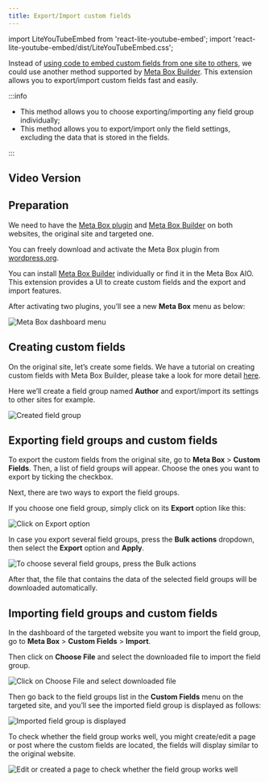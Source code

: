 ```yaml
---
title: Export/Import custom fields
---
```

import LiteYouTubeEmbed from 'react-lite-youtube-embed';
import 'react-lite-youtube-embed/dist/LiteYouTubeEmbed.css';

Instead of <a href="https://metabox.io/copy-custom-fields-with-meta-box-builder/">using code to embed custom fields from one site to others</a>, we could use another method supported by <a href="https://metabox.io/plugins/meta-box-builder/">Meta Box Builder</a>. This extension allows you to export/import custom fields fast and easily.

:::info

* This method allows you to choose exporting/importing any field group individually;
* This method allows you to export/import only the field settings, excluding the data that is stored in the fields.

:::

## Video Version

<LiteYouTubeEmbed id='BGVY-5W6d7g'/>

## Preparation

We need to have the [Meta Box plugin](https://metabox.io/) and [Meta Box Builder](https://metabox.io/plugins/meta-box-builder/) on both websites, the original site and targeted one.

You can freely download and activate the Meta Box plugin from [wordpress.org](https://wordpress.org/plugins/meta-box/).

You can install [Meta Box Builder](https://metabox.io/plugins/meta-box-builder/) individually or find it in the Meta Box AIO. This extension provides a UI to create custom fields and the export and import features.

After activating two plugins, you’ll see a new **Meta Box** menu as below:

![Meta Box dashboard menu](https://i.imgur.com/qwWGCLu.png)

## Creating custom fields

On the original site, let’s create some fields. We have a tutorial on creating custom fields with Meta Box Builder, please take a look for more detail [here](https://docs.metabox.io/tutorials/create-custom-fields/).

Here we’ll create a field group named **Author** and export/import its settings to other sites for example.

![Created field group](https://i.imgur.com/W6y5utN.png)

## Exporting field groups and custom fields

To export the custom fields from the original site, go to **Meta Box** > **Custom Fields**. Then, a list of field groups will appear. Choose the ones you want to export by ticking the checkbox.

Next, there are two ways to export the field groups.

If you choose one field group, simply click on its **Export** option like this:

![Click on Export option](https://i.imgur.com/0nfoK7n.png)

In case you export several field groups, press the **Bulk actions** dropdown, then select the **Export** option and **Apply**.

![To choose several field groups, press the Bulk actions](https://i.imgur.com/3uSObWY.png)

After that, the file that contains the data of the selected field groups will be downloaded automatically.

## Importing field groups and custom fields

In the dashboard of the targeted website you want to import the field group, go to **Meta Box** > **Custom Fields** > **Import**.

Then click on **Choose File** and select the downloaded file to import the field group.

![Click on Choose File and select downloaded file](https://i.imgur.com/9975GzX.png)

Then go back to the field groups list in the **Custom Fields** menu on the targeted site, and you’ll see the imported field group is displayed as follows:

![Imported field group is displayed](https://i.imgur.com/pUZ5i4f.png)

To check whether the field group works well, you might create/edit a page or post where the custom fields are located, the fields will display similar to the original website.

![Edit or created a page to check whether the field group works well](https://i.imgur.com/rLSvmBB.png)
